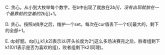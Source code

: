C. 贪心。从小到大枚举每个数字。在b中出现了就放在2*b[i]，没有出现就放在一个最靠前的空着的2*b[j]+1。

D. 贪心。按照a排序之后，维护一个set。每次在cur值丢下一个t[i]最大的，剩下的全部+1。

E. dp好题。dp[i,j,k1,k2]表示以i开头长度为2^j这么多场决赛完之后，胜者组剩下k1(0/1表示是否为喜欢的组)，败者组剩下k2(同理)。
